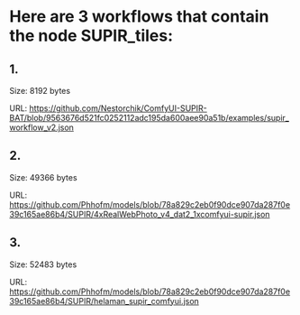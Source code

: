 # Here are 3 workflows that contain the node SUPIR_tiles:

## 1. 

Size: 8192 bytes

URL: https://github.com/Nestorchik/ComfyUI-SUPIR-BAT/blob/9563676d521fc0252112adc195da600aee90a51b/examples/supir_workflow_v2.json

## 2. 

Size: 49366 bytes

URL: https://github.com/Phhofm/models/blob/78a829c2eb0f90dce907da287f0e39c165ae86b4/SUPIR/4xRealWebPhoto_v4_dat2_1xcomfyui-supir.json

## 3. 

Size: 52483 bytes

URL: https://github.com/Phhofm/models/blob/78a829c2eb0f90dce907da287f0e39c165ae86b4/SUPIR/helaman_supir_comfyui.json

